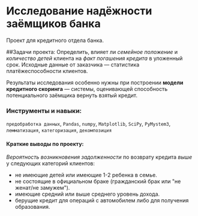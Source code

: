 # Исследование надёжности заёмщиков банка

Проект для кредитного отдела банка. 

##Задачи проекта:
Определить, влияет ли *семейное положение* и *количество детей* клиента на *факт погашения кредита* в уложенный срок. Исходные данные от заказчика — статистика платёжеспособности клиентов.

Результаты исследования особенно нужны при построении **модели кредитного скоринга** — системы, оценивающей способность потенциального заёмщика вернуть взятый кредит.

### Инструменты и навыки:
`предобработка данных`, `Pandas`, `numpy`, `Matplotlib`, `SciPy`, `PyMystem3`, `лемматизация`, `категоризация`, `декомпозиция`

#### Краткие выводы по проекту:

*Вероятность возникновения задолженности* по возврату кредита *выше* у следующих категорий клиентов:

- не имеющие детей или имеющие 1-2 ребенка в семье.
- не состоящие в официальном браке (гражданский брак или "не женат/не замужем").
- имеющие средний или выше среднего уровень дохода.
- берущие кредит для операций с автомобилем либо для получения образования. 